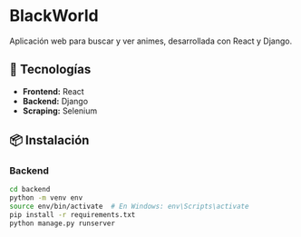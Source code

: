 # BlackWorld

Aplicación web para buscar y ver animes, desarrollada con React y Django.

## 🚀 Tecnologías

- **Frontend:** React
- **Backend:** Django
- **Scraping:** Selenium

## 📦 Instalación

### Backend

```bash
cd backend
python -m venv env
source env/bin/activate  # En Windows: env\Scripts\activate
pip install -r requirements.txt
python manage.py runserver
